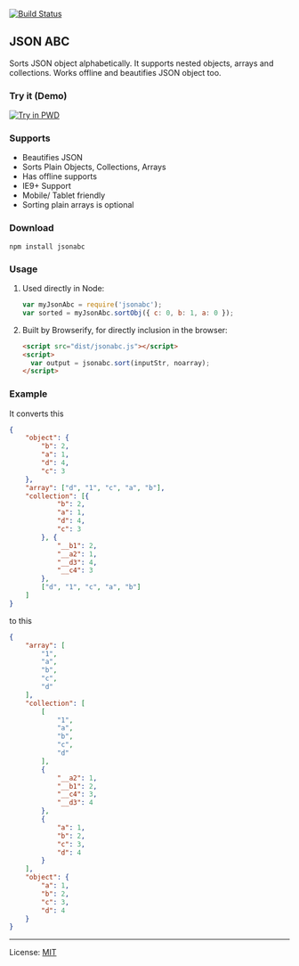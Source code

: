 
[![Build Status][travis-icon]][travis]

## JSON ABC

Sorts JSON object alphabetically. It supports nested objects, arrays and collections. Works offline and beautifies JSON object too.

### Try it (Demo)

[![Try in PWD](https://raw.githubusercontent.com/play-with-docker/stacks/master/assets/images/button.png)](https://labs.play-with-docker.com/?stack=https://raw.githubusercontent.com/PRMiangel/jsonabc/master/pwd-stack.yml)

### Supports

- Beautifies JSON
- Sorts Plain Objects, Collections, Arrays
- Has offline supports
- IE9+ Support
- Mobile/ Tablet friendly
- Sorting plain arrays is optional

### Download
 ```npm install jsonabc```
### Usage

 1. Used directly in Node:
    ```js
    var myJsonAbc = require('jsonabc');
    var sorted = myJsonAbc.sortObj({ c: 0, b: 1, a: 0 });
    ```
 2. Built by Browserify, for directly inclusion in the browser:
    ```html
    <script src="dist/jsonabc.js"></script>
    <script>
      var output = jsonabc.sort(inputStr, noarray);
    </script>
    ```

### Example

It converts this

```json
{
	"object": {
		"b": 2,
		"a": 1,
		"d": 4,
		"c": 3
	},
	"array": ["d", "1", "c", "a", "b"],
	"collection": [{
			"b": 2,
			"a": 1,
			"d": 4,
			"c": 3
		}, {
			"__b1": 2,
			"__a2": 1,
			"__d3": 4,
			"__c4": 3
		},
		["d", "1", "c", "a", "b"]
	]
}
```

to this

```json
{
    "array": [
        "1",
        "a",
        "b",
        "c",
        "d"
    ],
    "collection": [
        [
            "1",
            "a",
            "b",
            "c",
            "d"
        ],
        {
            "__a2": 1,
            "__b1": 2,
            "__c4": 3,
            "__d3": 4
        },
        {
            "a": 1,
            "b": 2,
            "c": 3,
            "d": 4
        }
    ],
    "object": {
        "a": 1,
        "b": 2,
        "c": 3,
        "d": 4
    }
}
```

---
License: [MIT][]

[json abc]: http://novicelab.org/jsonabc "JSON ABC online"
[travis-icon]: https://travis-ci.org/ShivrajRath/jsonabc.svg?branch=master
[travis]: https://travis-ci.org/ShivrajRath/jsonabc "Build status — Travis-CI"
[mit]: https://mit-license.org/2016?c=ShivrajRath
